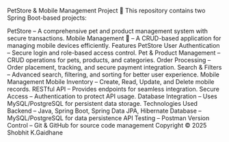 PetStore & Mobile Management Project 🚀
This repository contains two Spring Boot-based projects:

PetStore – A comprehensive pet and product management system with secure transactions.
Mobile Management 📱 – A CRUD-based application for managing mobile devices efficiently.
Features
PetStore
User Authentication – Secure login and role-based access control.
Pet & Product Management – CRUD operations for pets, products, and categories.
Order Processing – Order placement, tracking, and secure payment integration.
Search & Filters – Advanced search, filtering, and sorting for better user experience.
Mobile Management
Mobile Inventory – Create, Read, Update, and Delete mobile records.
RESTful API – Provides endpoints for seamless integration.
Secure Access – Authentication to protect API usage.
Database Integration – Uses MySQL/PostgreSQL for persistent data storage.
Technologies Used
Backend – Java, Spring Boot, Spring Data JPA, Hibernate
Database – MySQL/PostgreSQL for data persistence
API Testing – Postman
Version Control – Git & GitHub for source code management
Copyright
© 2025 Shobhit K.Gaidhane
